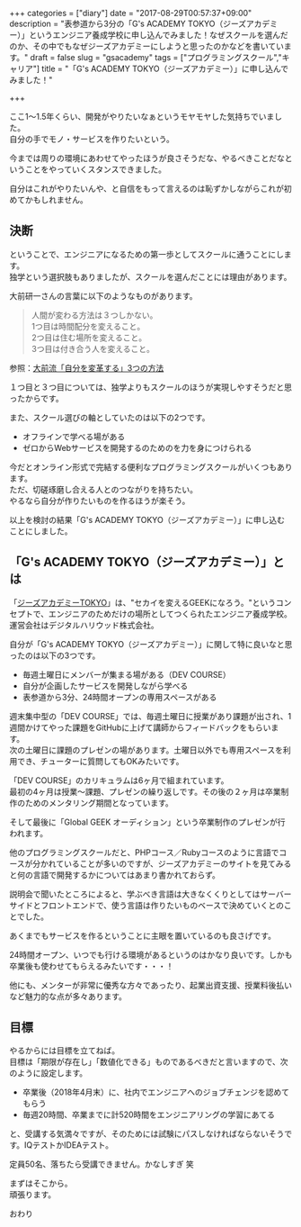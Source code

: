 +++
categories = ["diary"]
date = "2017-08-29T00:57:37+09:00"
description = "表参道から3分の「G's ACADEMY TOKYO（ジーズアカデミー）」というエンジニア養成学校に申し込んでみました！なぜスクールを選んだのか、その中でもなぜジーズアカデミーにしようと思ったのかなどを書いています。"
draft = false 
slug = "gsacademy"
tags = ["プログラミングスクール","キャリア"]
title = "「G's ACADEMY TOKYO（ジーズアカデミー）」に申し込んでみました！"

+++

ここ1〜1.5年くらい、開発がやりたいなぁというモヤモヤした気持ちでいました。  
自分の手でモノ・サービスを作りたいという。

今までは周りの環境にあわせてやったほうが良さそうだな、やるべきことだなということをやっていくスタンスできました。

自分はこれがやりたいんや、と自信をもって言えるのは恥ずかしながらこれが初めてかもしれません。

## 決断

ということで、エンジニアになるための第一歩としてスクールに通うことにします。  
独学という選択肢もありましたが、スクールを選んだことには理由があります。

大前研一さんの言葉に以下のようなものがあります。


>人間が変わる方法は３つしかない。  
>1つ目は時間配分を変えること。  
>2つ目は住む場所を変えること。  
>3つ目は付き合う人を変えること。  

参照：[大前流「自分を変革する」3つの方法](http://president.jp/articles/-/17083)


１つ目と３つ目については、独学よりもスクールのほうが実現しやすそうだと思ったからです。

また、スクール選びの軸としていたのは以下の2つです。  


- オフラインで学べる場がある
- ゼロからWebサービスを開発するのためのを力を身につけられる

今だとオンライン形式で完結する便利なプログラミングスクールがいくつもあります。  
ただ、切磋琢磨し合える人とのつながりを持ちたい。  
やるなら自分が作りたいものを作るほうが楽そう。

以上を検討の結果「G's ACADEMY TOKYO（ジーズアカデミー）」に申し込むことにしました。

## 「G's ACADEMY TOKYO（ジーズアカデミー）」とは

「[ジーズアカデミーTOKYO](http://gsacademy.tokyo/)」は、"セカイを変えるGEEKになろう。"というコンセプトで、エンジニアのためだけの場所としてつくられたエンジニア養成学校。運営会社はデジタルハリウッド株式会社。


自分が「G's ACADEMY TOKYO（ジーズアカデミー）」に関して特に良いなと思ったのは以下の3つです。  
  
- 毎週土曜日にメンバーが集まる場がある（DEV COURSE）
- 自分が企画したサービスを開発しながら学べる
- 表参道から3分、24時間オープンの専用スペースがある

週末集中型の「DEV COURSE」では、毎週土曜日に授業があり課題が出され、1週間かけてやった課題をGitHubに上げて講師からフィードバックをもらいます。  
次の土曜日に課題のプレゼンの場があります。土曜日以外でも専用スペースを利用でき、チューターに質問してもOKみたいです。


「DEV COURSE」のカリキュラムは6ヶ月で組まれています。  
最初の4ヶ月は授業〜課題、プレゼンの繰り返しです。その後の２ヶ月は卒業制作のためのメンタリング期間となっています。

そして最後に「Global GEEK オーディション」という卒業制作のプレゼンが行われます。

他のプログラミングスクールだと、PHPコース／Rubyコースのように言語でコースが分かれていることが多いのですが、ジーズアカデミーのサイトを見てみると何の言語で開発するかについてはあまり書かれておらず。  

説明会で聞いたところによると、学ぶべき言語は大きなくくりとしてはサーバーサイドとフロントエンドで、使う言語は作りたいものベースで決めていくとのことでした。

あくまでもサービスを作るということに主眼を置いているのも良さげです。


24時間オープン、いつでも行ける環境があるというのはかなり良いです。しかも卒業後も使わせてもらえるみたいです・・・！

他にも、メンターが非常に優秀な方々であったり、起業出資支援、授業料後払いなど魅力的な点が多々あります。

## 目標

やるからには目標を立てねば。  
目標は「期限が存在し」「数値化できる」ものであるべきだと言いますので、次のように設定します。  

- 卒業後（2018年4月末）に、社内でエンジニアへのジョブチェンジを認めてもらう
- 毎週20時間、卒業までに計520時間をエンジニアリングの学習にあてる


と、受講する気満々ですが、そのためには試験にパスしなければならないそうです。IQテストかIDEAテスト。  

定員50名、落ちたら受講できません。かなしすぎ 笑

まずはそこから。  
頑張ります。

おわり
